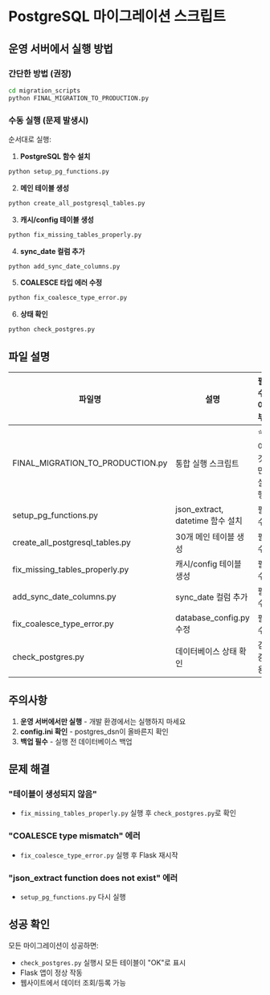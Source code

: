 # PostgreSQL 마이그레이션 스크립트

## 운영 서버에서 실행 방법

### 간단한 방법 (권장)
```bash
cd migration_scripts
python FINAL_MIGRATION_TO_PRODUCTION.py
```

### 수동 실행 (문제 발생시)
순서대로 실행:

1. **PostgreSQL 함수 설치**
```bash
python setup_pg_functions.py
```

2. **메인 테이블 생성**
```bash
python create_all_postgresql_tables.py
```

3. **캐시/config 테이블 생성**
```bash
python fix_missing_tables_properly.py
```

4. **sync_date 컬럼 추가**
```bash
python add_sync_date_columns.py
```

5. **COALESCE 타입 에러 수정**
```bash
python fix_coalesce_type_error.py
```

6. **상태 확인**
```bash
python check_postgres.py
```

## 파일 설명

| 파일명 | 설명 | 필수 여부 |
|--------|------|----------|
| FINAL_MIGRATION_TO_PRODUCTION.py | 통합 실행 스크립트 | ⭐ 이것만 실행 |
| setup_pg_functions.py | json_extract, datetime 함수 설치 | 필수 |
| create_all_postgresql_tables.py | 30개 메인 테이블 생성 | 필수 |
| fix_missing_tables_properly.py | 캐시/config 테이블 생성 | 필수 |
| add_sync_date_columns.py | sync_date 컬럼 추가 | 필수 |
| fix_coalesce_type_error.py | database_config.py 수정 | 필수 |
| check_postgres.py | 데이터베이스 상태 확인 | 검증용 |

## 주의사항

1. **운영 서버에서만 실행** - 개발 환경에서는 실행하지 마세요
2. **config.ini 확인** - postgres_dsn이 올바른지 확인
3. **백업 필수** - 실행 전 데이터베이스 백업

## 문제 해결

### "테이블이 생성되지 않음"
- `fix_missing_tables_properly.py` 실행 후 `check_postgres.py`로 확인

### "COALESCE type mismatch" 에러
- `fix_coalesce_type_error.py` 실행 후 Flask 재시작

### "json_extract function does not exist" 에러
- `setup_pg_functions.py` 다시 실행

## 성공 확인

모든 마이그레이션이 성공하면:
- `check_postgres.py` 실행시 모든 테이블이 "OK"로 표시
- Flask 앱이 정상 작동
- 웹사이트에서 데이터 조회/등록 가능